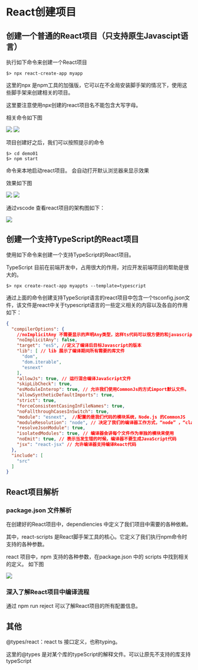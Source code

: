 # React创建项目

## 创建一个普通的React项目（只支持原生Javascipt语言）

执行如下命令来创建一个React项目

```shell
$> npx react-create-app myapp
```

这里的npx 是npm工具的加强版，它可以在不全局安装脚手架的情况下，使用这些脚手架来创建相关的项目。

这里要注意使用npx创建的react项目名不能包含大写字母。



相关命令如下图

<img src="./pic/001_通过npx创建react项目.png" >

<img src="pic/002_使用npx成功创建普通的react项目.png">

项目创建好之后，我们可以按照提示的命令 

```shell
$> cd demo01
$> npm start 
```

命令来本地启动react项目。 会自动打开默认浏览器来显示效果

效果如下图

<img src="./pic/003_通过npm_start启动react项目.png">



<img src="./pic/004_默认React项目的效果.png">

通过vscode 查看react项目的架构图如下：

<img src="./pic/005_通过vscode查看react项目的架构.png" >



## 创建一个支持TypeScript的React项目

使用如下命令来创建一个支持TypeScript的React项目。 

TypeScript 目前在前端开发中，占用很大的作用，对应开发前端项目的帮助是很大的。 

```shell
$> npx create-react-app myappts --template=typescript
```

通过上面的命令创建支持TypeScript语言的react项目中包含一个tsconfig.json文件，该文件是react中关于typescript语言的一些定义相关的内容以及各自的作用如下：

```json
{
  "compilerOptions": {
    //noImplicitAny 不需要显示的声明Any类型，这样ts代码可以很方便的和javascript代码混合编程 
    "noImplicitAny": false,
    "target": "es5", //定义了编译后目标Javascript的版本
    "lib": [ // lib 展示了编译期间所有需要的库文件
      "dom",
      "dom.iterable",
      "esnext"
    ],
    "allowJs": true, // 运行混合编译JavaScript文件
    "skipLibCheck": true,
    "esModuleInterop": true, // 允许我们使用CommonJs的方式import默认文件。
    "allowSyntheticDefaultImports": true,
    "strict": true,
    "forceConsistentCasingInFileNames": true,
    "noFallthroughCasesInSwitch": true,
    "module": "esnext",  //配置的是我们代码的模块系统，Node.js 的CommonJS
    "moduleResolution": "node", // 决定了我们的编译器工作方式，“node” ，“classic”
    "resolveJsonModule": true, 
    "isolatedModules": true, // 编译器会讲每个文件作为单独的模块来使用
    "noEmit": true, // 表示当发生错的时候，编译器不要生成JavaScript代码
    "jsx": "react-jsx" // 允许编译器支持编译React代码
  },
  "include": [
    "src"
  ]
}
```







## React项目解析

### package.json 文件解析

在创建好的React项目中，dependiencies 中定义了我们项目中需要的各种依赖。 

其中，react-scripts 是React脚手架工具的核心。它定义了我们执行npm命令时支持的各种参数。

react 项目中，npm 支持的各种参数，在package.json 中的 scripts 中找到相关的定义。 如下图

<img src="./pic/101_packagejson文件解析.png">

### 深入了解React项目中编译流程

通过 npm run reject 可以了解React项目的所有配置信息。 



## 其他

@types/react：react ts 接口定义，也称typing。

这里的@types 是对某个库的typeScript的解释文件。可以让原先不支持的库支持typeScript

